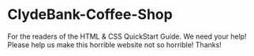 # ClydeBank-Coffee-Shop
For the readers of the HTML &amp; CSS QuickStart Guide. We need your help! Please help us make this horrible website not so horrible! Thanks!
